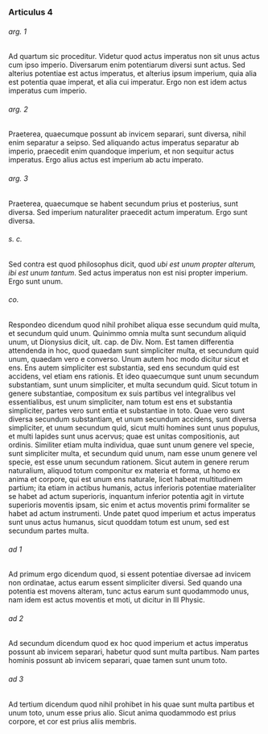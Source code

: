 ### Articulus 4

###### arg. 1
Ad quartum sic proceditur. Videtur quod actus imperatus non sit unus actus cum ipso imperio. Diversarum enim potentiarum diversi sunt actus. Sed alterius potentiae est actus imperatus, et alterius ipsum imperium, quia alia est potentia quae imperat, et alia cui imperatur. Ergo non est idem actus imperatus cum imperio.

###### arg. 2
Praeterea, quaecumque possunt ab invicem separari, sunt diversa, nihil enim separatur a seipso. Sed aliquando actus imperatus separatur ab imperio, praecedit enim quandoque imperium, et non sequitur actus imperatus. Ergo alius actus est imperium ab actu imperato.

###### arg. 3
Praeterea, quaecumque se habent secundum prius et posterius, sunt diversa. Sed imperium naturaliter praecedit actum imperatum. Ergo sunt diversa.

###### s. c.
Sed contra est quod philosophus dicit, quod *ubi est unum propter alterum, ibi est unum tantum*. Sed actus imperatus non est nisi propter imperium. Ergo sunt unum.

###### co.
Respondeo dicendum quod nihil prohibet aliqua esse secundum quid multa, et secundum quid unum. Quinimmo omnia multa sunt secundum aliquid unum, ut Dionysius dicit, ult. cap. de Div. Nom. Est tamen differentia attendenda in hoc, quod quaedam sunt simpliciter multa, et secundum quid unum, quaedam vero e converso. Unum autem hoc modo dicitur sicut et ens. Ens autem simpliciter est substantia, sed ens secundum quid est accidens, vel etiam ens rationis. Et ideo quaecumque sunt unum secundum substantiam, sunt unum simpliciter, et multa secundum quid. Sicut totum in genere substantiae, compositum ex suis partibus vel integralibus vel essentialibus, est unum simpliciter, nam totum est ens et substantia simpliciter, partes vero sunt entia et substantiae in toto. Quae vero sunt diversa secundum substantiam, et unum secundum accidens, sunt diversa simpliciter, et unum secundum quid, sicut multi homines sunt unus populus, et multi lapides sunt unus acervus; quae est unitas compositionis, aut ordinis. Similiter etiam multa individua, quae sunt unum genere vel specie, sunt simpliciter multa, et secundum quid unum, nam esse unum genere vel specie, est esse unum secundum rationem. Sicut autem in genere rerum naturalium, aliquod totum componitur ex materia et forma, ut homo ex anima et corpore, qui est unum ens naturale, licet habeat multitudinem partium; ita etiam in actibus humanis, actus inferioris potentiae materialiter se habet ad actum superioris, inquantum inferior potentia agit in virtute superioris moventis ipsam, sic enim et actus moventis primi formaliter se habet ad actum instrumenti. Unde patet quod imperium et actus imperatus sunt unus actus humanus, sicut quoddam totum est unum, sed est secundum partes multa.

###### ad 1
Ad primum ergo dicendum quod, si essent potentiae diversae ad invicem non ordinatae, actus earum essent simpliciter diversi. Sed quando una potentia est movens alteram, tunc actus earum sunt quodammodo unus, nam idem est actus moventis et moti, ut dicitur in III Physic.

###### ad 2
Ad secundum dicendum quod ex hoc quod imperium et actus imperatus possunt ab invicem separari, habetur quod sunt multa partibus. Nam partes hominis possunt ab invicem separari, quae tamen sunt unum toto.

###### ad 3
Ad tertium dicendum quod nihil prohibet in his quae sunt multa partibus et unum toto, unum esse prius alio. Sicut anima quodammodo est prius corpore, et cor est prius aliis membris.

